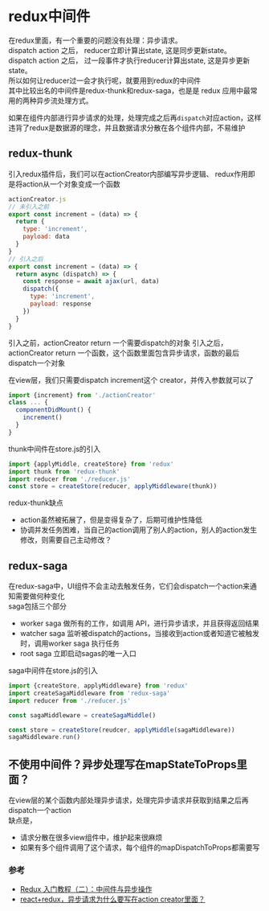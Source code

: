 # redux中间件
在redux里面，有一个重要的问题没有处理：异步请求。  
dispatch action 之后， reducer立即计算出state, 这是同步更新state。  
dispatch action 之后， 过一段事件才执行reducer计算出state, 这是异步更新state。  
所以如何让reducer过一会才执行呢，就要用到redux的中间件  
其中比较出名的中间件是redux-thunk和redux-saga，也是是 redux 应用中最常用的两种异步流处理方式。 

如果在组件内部进行异步请求的处理，处理完成之后再`dispatch`对应action，这样违背了redux是数据源的理念，并且数据请求分散在各个组件内部，不易维护

## redux-thunk
引入redux插件后，我们可以在actionCreator内部编写异步逻辑、
redux作用即是将action从一个对象变成一个函数
```js
actionCreator.js
// 未引入之前
export const increment = (data) => {
  return {
    type: 'increment',
    payload: data
  }
}
// 引入之后
export const increment = (data) => {
  return async (dispatch) => {
    const response = await ajax(url, data)
    dispatch({
      type: 'increment',
      payload: response
    })
  }
}
```
引入之前，actionCreator return 一个需要dispatch的对象
引入之后，actionCreator return 一个函数，这个函数里面包含异步请求，函数的最后dispatch一个对象

在view层，我们只需要dispatch increment这个 creator，并传入参数就可以了

```js
import {increment} from './actionCreator'
class ... {
  componentDidMount() {
    increment()
  }
}
```

thunk中间件在store.js的引入
```js
import {applyMiddle, createStore} from 'redux'
import thunk from 'redux-thunk'
import reducer from './reducer.js'
const store = createStore(reducer, applyMiddleware(thunk))
```

redux-thunk缺点
- action虽然被拓展了，但是变得复杂了，后期可维护性降低
- 协调并发任务困难，当自己的action调用了别人的action，别人的action发生修改，则需要自己主动修改？

## redux-saga
在redux-saga中，UI组件不会主动去触发任务，它们会dispatch一个action来通知需要做何种变化  
saga包括三个部分
- worker saga 做所有的工作，如调用 API，进行异步请求，并且获得返回结果
- watcher saga 监听被dispatch的actions，当接收到action或者知道它被触发时，调用worker saga 执行任务  
- root saga 立即启动sagas的唯一入口

saga中间件在store.js的引入
```js
import {createStore, applyMiddleware} from 'redux'
import createSagaMiddleware from 'redux-saga'
import reducer from './reducer.js'

const sagaMiddleware = createSagaMiddle()

const store = createStore(reudcer, applyMiddle(sagaMiddleware))
sagaMiddleware.run()
```

## 不使用中间件？异步处理写在mapStateToProps里面？
在view层的某个函数内部处理异步请求，处理完异步请求并获取到结果之后再dispatch一个action  
缺点是，
- 请求分散在很多view组件中，维护起来很麻烦 
- 如果有多个组件调用了这个请求，每个组件的mapDispatchToProps都需要写





### 参考
- [Redux 入门教程（二）：中间件与异步操作](http://www.ruanyifeng.com/blog/2016/09/redux_tutorial_part_two_async_operations.html)
- [react+redux，异步请求为什么要写在action creator里面？](https://segmentfault.com/q/1010000011463009)